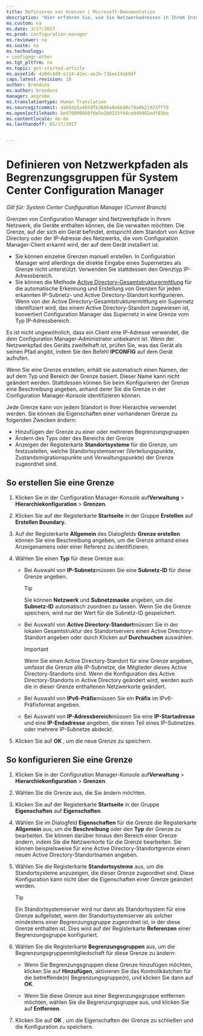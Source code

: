 ```yaml
---
title: Definieren von Grenzen | Microsoft-Dokumentation
description: "Hier erfahren Sie, wie Sie Netzwerkadressen in Ihrem Internet festlegen können. Diese können Geräte umfassen, die Sie verwalten möchten"
ms.custom: na
ms.date: 3/27/2017
ms.prod: configuration-manager
ms.reviewer: na
ms.suite: na
ms.technology:
- configmgr-other
ms.tgt_pltfrm: na
ms.topic: get-started-article
ms.assetid: 4a9dc4d9-e114-42ec-ae2b-73bee14ab04f
caps.latest.revision: 10
author: Brenduns
ms.author: brenduns
manager: angrobe
ms.translationtype: Human Translation
ms.sourcegitcommit: dab5da5a4b5dfb3606a8a6bd0c70a0b21923fff9
ms.openlocfilehash: bed70809008fde5e2b0215f4dce049402edf83ba
ms.contentlocale: de-de
ms.lasthandoff: 05/17/2017


---
```

# <a name="define-network-locations-as-boundaries-for-system-center-configuration-manager"></a>Definieren von Netzwerkpfaden als Begrenzungsgruppen für System Center Configuration Manager

*Gilt für: System Center Configuration Manager (Current Branch)*

Grenzen von Configuration Manager sind Netzwerkpfade in Ihrem Netzwerk, die Geräte enthalten können, die Sie verwalten möchten. Die Grenze, auf der sich ein Gerät befindet, entspricht dem Standort von Active Directory oder der IP-Adresse des Netzwerks, die vom Configuration Manager-Client erkannt wird, der auf dem Gerät installiert ist.
 - Sie können einzelne Grenzen manuell erstellen. In Configuration Manager wird allerdings die direkte Eingabe eines Supernetzes als Grenze nicht unterstützt. Verwenden Sie stattdessen den Grenztyp IP-Adressbereich.
 - Sie können die Methode [Active Directory-Gesamtstrukturermittlung](../../../../core/servers/deploy/configure/about-discovery-methods.md#bkmk_aboutForest) für die automatische Erkennung und Erstellung von Grenzen für jeden erkannten IP-Subnetz- und Active Directory-Standort konfigurieren. Wenn von der Active Directory-Gesamtstrukturermittlung ein Supernetz identifiziert wird, das einem Active Directory-Standort zugewiesen ist, konvertiert Configuration Manager das Supernetz in eine Grenze vom Typ IP-Adressbereich.  

Es ist nicht ungewöhnlich, dass ein Client eine IP-Adresse verwendet, die dem Configuration Manager-Administrator unbekannt ist. Wenn der Netzwerkpfad des Geräts zweifelhaft ist, prüfen Sie, was das Gerät als seinen Pfad angibt, indem Sie den Befehl **IPCONFIG** auf dem Gerät aufrufen.  

Wenn Sie eine Grenze erstellen, erhält sie automatisch einen Namen, der auf dem Typ und Bereich der Grenze basiert. Dieser Name kann nicht geändert werden. Stattdessen können Sie beim Konfigurieren der Grenze eine Beschreibung angeben, anhand derer Sie die Grenze in der Configuration Manager-Konsole identifizieren können.  

Jede Grenze kann von jedem Standort in Ihrer Hierarchie verwendet werden. Sie können die Eigenschaften einer vorhandenen Grenze zu folgenden Zwecken ändern:  
-   Hinzufügen der Grenze zu einer oder mehreren Begrenzungsgruppen  
-   Ändern des Typs oder des Bereichs der Grenze  
-   Anzeigen der Registerkarte **Standortsysteme** für die Grenze, um festzustellen, welche Standortsystemserver (Verteilungspunkte, Zustandsmigrationspunkte und Verwaltungspunkte) der Grenze zugeordnet sind.  

## <a name="to-create-a-boundary"></a>So erstellen Sie eine Grenze  

1.  Klicken Sie in der Configuration Manager-Konsole auf**Verwaltung** > **Hierarchiekonfiguration** > **Grenzen**.  

2.  Klicken Sie auf der Registerkarte **Startseite** in der Gruppe **Erstellen** auf **Erstellen Boundary.**  

3.  Auf der Registerkarte **Allgemein** des Dialogfelds **Grenze erstellen** können Sie eine Beschreibung angeben, um die Grenze anhand eines Anzeigenamens oder einer Referenz zu identifizieren.  

4.  Wählen Sie einen **Typ** für diese Grenze aus:  

    -   Bei Auswahl von **IP-Subnetz**müssen Sie eine **Subnetz-ID** für diese Grenze angeben.  
        > [!TIP]  
        >  Sie können **Netzwerk** und **Subnetzmaske** angeben, um die **Subnetz-ID** automatisch zuordnen zu lassen. Wenn Sie die Grenze speichern, wird nur der Wert für die Subnetz-ID gespeichert.  

    -   Bei Auswahl von **Active Directory-Standort**müssen Sie in der lokalen Gesamtstruktur des Standortservers einen Active Directory-Standort angeben oder durch Klicken auf **Durchsuchen** auswählen.  

        > [!IMPORTANT]  
        >  Wenn Sie einen Active Directory-Standort für eine Grenze angeben, umfasst die Grenze alle IP-Subnetze, die Mitglieder dieses Active Directory-Standorts sind. Wenn die Konfiguration des Active Directory-Standorts in Active Directory geändert wird, werden auch die in dieser Grenze enthaltenen Netzwerkorte geändert.  

    -   Bei Auswahl von **IPv6-Präfix**müssen Sie ein **Präfix** im IPv6-Präfixformat angeben.  

    -   Bei Auswahl von **IP-Adressbereich**müssen Sie eine **IP-Startadresse** und eine **IP-Endadresse** angeben, die einen Teil eines IP-Subnetzes oder mehrere IP-Subnetze abdeckt.    

5.  Klicken Sie auf **OK** , um die neue Grenze zu speichern.  

## <a name="to-configure-a-boundary"></a>So konfigurieren Sie eine Grenze  

1.  Klicken Sie in der Configuration Manager-Konsole auf**Verwaltung** > **Hierarchiekonfiguration** > **Grenzen**.  

2.  Wählen Sie die Grenze aus, die Sie ändern möchten.  

3.  Klicken Sie auf der Registerkarte **Startseite** in der Gruppe **Eigenschaften** auf **Eigenschaften**.  

4.  Wählen Sie im Dialogfeld **Eigenschaften** für die Grenze die Registerkarte **Allgemein** aus, um die **Beschreibung** oder den **Typ** der Grenze zu bearbeiten. Sie können darüber hinaus den Bereich einer Grenze ändern, indem Sie die Netzwerkorte für die Grenze bearbeiten. Sie können beispielsweise für eine Active Directory-Standortgrenze einen neuen Active Directory-Standortnamen angeben.  

5.  Wählen Sie die Registerkarte **Standortsysteme** aus, um die Standortsysteme anzuzeigen, die dieser Grenze zugeordnet sind. Diese Konfiguration kann nicht über die Eigenschaften einer Grenze geändert werden.  

    > [!TIP]  
    >  Ein Standortsystemserver wird nur dann als Standortsystem für eine Grenze aufgelistet, wenn der Standortsystemserver als solcher mindestens einer Begrenzungsgruppe zugeordnet ist, in der diese Grenze enthalten ist. Dies wird auf der Registerkarte **Referenzen** einer Begrenzungsgruppe konfiguriert.  

6.  Wählen Sie die Registerkarte **Begrenzungsgruppen** aus, um die Begrenzungsgruppenmitgliedschaft für diese Grenze zu ändern:  

    -   Wenn Sie Begrenzungsgruppen diese Grenze hinzufügen möchten, klicken Sie auf **Hinzufügen**, aktivieren Sie das Kontrollkästchen für die betreffende(n) Begrenzungsgruppe(n), und klicken Sie dann auf **OK**.  

    -   Wenn Sie diese Grenze aus einer Begrenzungsgruppe entfernen möchten, wählen Sie die Begrenzungsgruppe aus, und klicken Sie auf **Entfernen**.  

7.  Klicken Sie auf **OK** , um die Eigenschaften der Grenze zu schließen und die Konfiguration zu speichern.  

